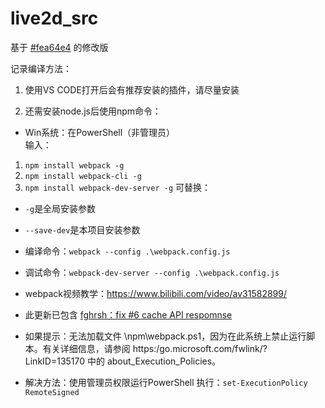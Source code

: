 # live2d_src
基于 [#fea64e4](https://github.com/EYHN/hexo-helper-live2d/commit/fea64e49a760ded5cc2dad974fd3d55bcebe15c6) 的修改版

记录编译方法：

1. 使用VS CODE打开后会有推荐安装的插件，请尽量安装

2. 还需安装node.js后使用npm命令：

- Win系统：在PowerShell（非管理员）  
输入：
1. `npm install webpack -g` 
2. `npm install webpack-cli -g` 
3. `npm install webpack-dev-server -g`
可替换：  
-  `-g`是全局安装参数
- `--save-dev`是本项目安装参数

- 编译命令：`webpack --config .\webpack.config.js`

- 调试命令：`webpack-dev-server --config .\webpack.config.js`

- webpack视频教学：https://www.bilibili.com/video/av31582899/

- 此更新已包含 [fghrsh：fix #6 cache API respomnse](https://github.com/fghrsh/live2d_demo/issues/6)

- 如果提示：无法加载文件 \npm\webpack.ps1，因为在此系统上禁止运行脚本。有关详细信息，请参阅 https:/go.microsoft.com/fwlink/?LinkID=135170 中的 about_Execution_Policies。
- 解决方法：使用管理员权限运行PowerShell 执行：`set-ExecutionPolicy RemoteSigned`